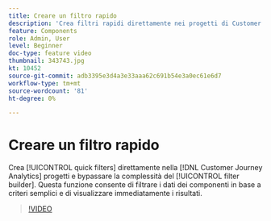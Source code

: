 ```yaml
---
title: Creare un filtro rapido
description: 'Crea filtri rapidi direttamente nei progetti di Customer Journey Analytics e ignora la complessità del generatore di filtri completo. Questa funzione consente di filtrare i dati dei componenti in base a criteri semplici e di visualizzare immediatamente i risultati. '
feature: Components
role: Admin, User
level: Beginner
doc-type: feature video
thumbnail: 343743.jpg
kt: 10452
source-git-commit: adb3395e3d4a3e33aaa62c691b54e3a0ec61e6d7
workflow-type: tm+mt
source-wordcount: '81'
ht-degree: 0%

---
```



# Creare un filtro rapido

Crea [!UICONTROL quick filters] direttamente nella [!DNL Customer Journey Analytics] progetti e bypassare la complessità del [!UICONTROL filter builder]. Questa funzione consente di filtrare i dati dei componenti in base a criteri semplici e di visualizzare immediatamente i risultati.

>[!VIDEO](https://video.tv.adobe.com/v/343743/?quality=12&learn=on)
